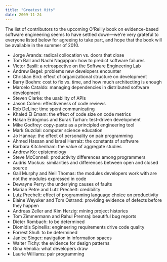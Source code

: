 ```yaml
---
title: "Greatest Hits"
date: 2009-11-24
---
```

The list of contributors to the upcoming O'Reilly book on evidence-based software engineering seems to have settled down—we're very grateful to everyone listed below for agreeing to take part, and hope that the book will be available in the summer of 2010.
<ul>
  <li>Jorge Aranda: radical collocation vs. doors that close</li>
  <li>Tom Ball and Nachi Nagappan: how to predict software failures</li>
  <li>Victor Basili: a retrospective on the Software Engineering Lab</li>
  <li>Andrew Begel: problems new developers encounter</li>
  <li>Christian Bird: effect of organizational structure on development</li>
  <li>Barry Boehm: cost to fix vs. time, and how much architecting is enough</li>
  <li>Marcelo Cataldo: managing dependencies in distributed software development</li>
  <li>Steven Clarke: the usability of APIs</li>
  <li>Jason Cohen: effectiveness of code reviews</li>
  <li>Rob DeLine: time spent communicating</li>
  <li>Khaled El Emam: the effect of code size on code metrics</li>
  <li>Hakan Erdogmus and Burak Turhan: test-driven development</li>
  <li>Mike Godfrey: copy-paste as a principled engineering tool</li>
  <li>Mark Guzdial: computer science education</li>
  <li>Jo Hannay: the effect of personality on pair programming</li>
  <li>Ahmed Hassan and Israel Herraiz: the constants of software</li>
  <li>Barbara Kitchenham: the value of aggregate studies</li>
  <li>Andrew Ko: epistemology</li>
  <li>Steve McConnell: productivity differences among programmers</li>
  <li>Audris Mockus: similarities and differences between open and closed source</li>
  <li>Gail Murphy and Neil Thomas: the modules developers work with are not the modules expressed in code</li>
  <li>Dewayne Perry: the underlying causes of faults</li>
  <li>Marian Petre and Lutz Prechelt: credibility</li>
  <li>Lutz Prechelt: effect of programming language choice on productivity</li>
  <li>Elaine Weyuker and Tom Ostrand: providing evidence of defects before they happen</li>
  <li>Andreas Zeller and Kim Herzig: mining project histories</li>
  <li>Tom Zimmermann and Rahul Premraj: beautiful bug reports</li>
  <li>Dieter Rombach: to be determined</li>
  <li>Diomidis Spinellis: engineering requirements drive code quality</li>
  <li>Forrest Shull: to be determined</li>
  <li>Janice Singer: navigation in information spaces</li>
  <li>Walter Tichy: the evidence for design patterns</li>
  <li>Gina Venolia: what developers draw</li>
  <li>Laurie Williams: pair programming</li>
</ul>
